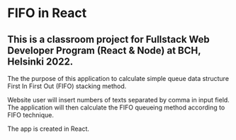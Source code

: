 # FIFO in React

## This is a classroom project for Fullstack Web Developer Program (React & Node) at BCH, Helsinki 2022.

The the purpose of this application to calculate simple queue data structure First In First Out (FIFO) stacking method.

Website user will insert numbers of texts separated by comma in input field. The application will then calculate the FIFO queueing method according to FIFO technique.

The app is created in React.
